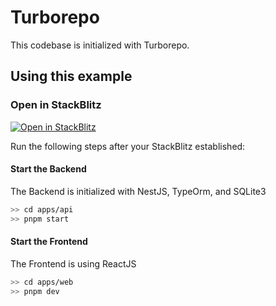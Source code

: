 # Turborepo

This codebase is initialized with Turborepo.

## Using this example

### Open in StackBlitz

[![Open in StackBlitz](https://developer.stackblitz.com/img/open_in_stackblitz.svg)](https://stackblitz.com/github/cuongle22/demo-webcontainer)

Run the following steps after your StackBlitz established:

#### Start the Backend

The Backend is initialized with NestJS, TypeOrm, and SQLite3

```sh
>> cd apps/api
>> pnpm start
```

#### Start the Frontend

The Frontend is using ReactJS

```sh
>> cd apps/web
>> pnpm dev
```
